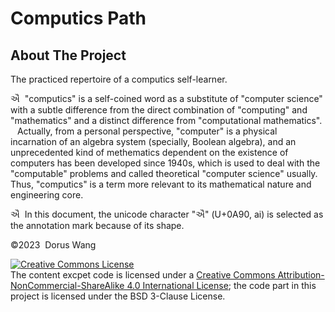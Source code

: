 # Computics Path 
## About The Project
The practiced repertoire of a computics self-learner.

ઐ&nbsp; "computics" is a self-coined word as a substitute of "computer science" with a subtle difference from the direct combination of "computing" and "mathematics" and a distinct difference from "computational mathematics".  
&ensp; Actually, from a personal perspective, "computer" is a physical incarnation of an algebra system (specially, Boolean algebra), and an unprecedented kind of methematics dependent on the existence of computers has been developed since 1940s, which is used to deal with the "computable" problems and called theoretical "computer science" usually. Thus, "computics" is a term more relevant to its mathematical nature and engineering core.

ઐ&nbsp; In this document, the unicode character "ઐ" (U+0A90, ai) is selected as the annotation mark because of its shape.

&copy;2023&nbsp; Dorus Wang

<a rel="license" href="http://creativecommons.org/licenses/by-nc-sa/4.0/"><img alt="Creative Commons License" style="border-width:0" src="https://i.creativecommons.org/l/by-nc-sa/4.0/80x15.png" /></a><br />The content excpet code is licensed under a <a rel="license" href="http://creativecommons.org/licenses/by-nc-sa/4.0/">Creative Commons Attribution-NonCommercial-ShareAlike 4.0 International License</a>; the code part in this project is licensed under the BSD 3-Clause License.
